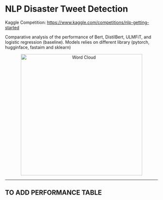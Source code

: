 # NLP Disaster Tweet Detection

Kaggle Competition: https://www.kaggle.com/competitions/nlp-getting-started

Comparative analysis of the performance of Bert, DistilBert, ULMFiT, and logistic regression (baseline). Models relies on different library (pytorch, hugginface, fastaim and sklearn)


<p align="center">
  <img width="400" src="https://user-images.githubusercontent.com/91601166/226108509-677b88f8-f128-4335-a1be-248db2fbf0ef.png" alt="Word Cloud">
</p>


----------------------------------------------------------------------------------------------------

## TO ADD PERFORMANCE TABLE
